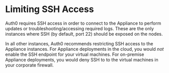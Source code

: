 # Limiting SSH Access

Auth0 requires SSH access in order to connect to the Appliance to perform updates or troubleshooting/accessing required logs. These are the only instances where SSH (by default, port 22) should be exposed on the nodes.

In all other instances, Auth0 recommends restricting SSH access to the Appliance instances. For Appliance deployments in the cloud, you would *not* enable the SSH endpoint for your virtual machines. For on-premise Appliance deployments, you would deny SSH to to the virtual machines in your corporate firewall.
